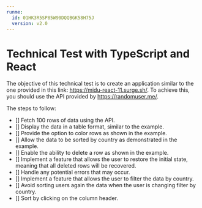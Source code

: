 ```yaml
---
runme:
  id: 01HK3R5SP85W90DQQBGK58H75J
  version: v2.0
---
```


# Technical Test with TypeScript and React

The objective of this technical test is to create an application similar to the one provided in this link: https://midu-react-11.surge.sh/. To achieve this, you should use the API provided by https://randomuser.me/.

The steps to follow:

- [] Fetch 100 rows of data using the API.
- [] Display the data in a table format, similar to the example.
- [] Provide the option to color rows as shown in the example.
- [] Allow the data to be sorted by country as demonstrated in the example.
- [] Enable the ability to delete a row as shown in the example.
- [] Implement a feature that allows the user to restore the initial state, meaning that all deleted rows will be recovered.
- [] Handle any potential errors that may occur.
- [] Implement a feature that allows the user to filter the data by country.
- [] Avoid sorting users again the data when the user is changing filter by country.
- [] Sort by clicking on the column header.

